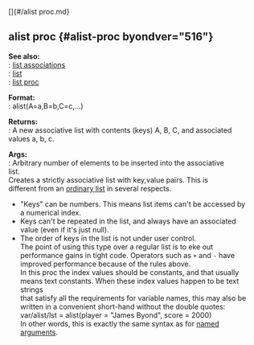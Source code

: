 []{#/alist proc.md}    
## alist proc {#alist-proc byondver="516"}    
**See also:**    
:   [list associations](/list/associations)    
:   [list](/list)    
:   [list proc](/proc/list)    
<!-- -->    
**Format:**    
:   alist(A=a,B=b,C=c,\...)    
<!-- -->    
**Returns:**    
:   A new associative list with contents (keys) A, B, C, and associated    
    values a, b, c.    
<!-- -->    
**Args:**    
:   Arbitrary number of elements to be inserted into the associative    
    list.    
Creates a strictly associative list with key,value pairs. This is    
different from an [ordinary list](/list) in several respects.    
-   \"Keys\" can be numbers. This means list items can\'t be accessed by    
    a numerical index.    
-   Keys can\'t be repeated in the list, and always have an associated    
    value (even if it\'s just null).    
-   The order of keys in the list is not under user control.    
The point of using this type over a regular list is to eke out    
performance gains in tight code. Operators such as `+` and `-` have    
improved performance because of the rules above.    
In this proc the index values should be constants, and that usually    
means text constants. When these index values happen to be text strings    
that satisfy all the requirements for variable names, this may also be    
written in a convenient short-hand without the double quotes:    
var/alist/lst = alist(player = \"James Byond\", score = 2000)    
In other words, this is exactly the same syntax as for [named    
arguments](/proc/arguments/named).  